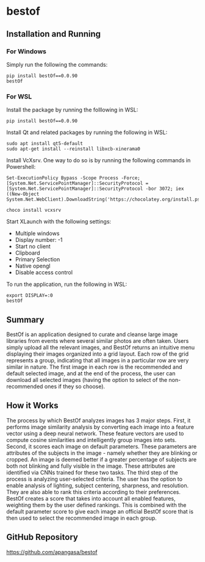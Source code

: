 # bestof

## Installation and Running

### For Windows

Simply run the following the commands:

```
pip install bestOf==0.0.90
bestOf
```

### For WSL

Install the package by running the folllowing in WSL:

```
pip install bestOf==0.0.90
```

Install Qt and related packages by running the following in WSL:

```
sudo apt install qt5-default
sudo apt-get install --reinstall libxcb-xinerama0

```

Install VcXsrv. One way to do so is by running the following commands in Powershell:

```
Set-ExecutionPolicy Bypass -Scope Process -Force; [System.Net.ServicePointManager]::SecurityProtocol = [System.Net.ServicePointManager]::SecurityProtocol -bor 3072; iex ((New-Object System.Net.WebClient).DownloadString('https://chocolatey.org/install.ps1'))

choco install vcxsrv
```

Start XLaunch with the following settings:

- Multiple windows
- Display number: -1
- Start no client
- Clipboard
- Primary Selection
- Native opengl
- Disable access control

To run the application, run the following in WSL:

```
export DISPLAY=:0
bestOf
```

## Summary

BestOf is an application designed to curate and cleanse large image libraries from events where several similar photos are often taken. Users simply upload all the relevant images, and BestOf returns an intuitive menu displaying their images organized into a grid layout. Each row of the grid represents a group, indicating that all images in a particular row are very similar in nature. The first image in each row is the recommended and default selected image, and at the end of the process, the user can download all selected images (having the option to select of the non-recommended ones if they so choose).

## How it Works

The process by which BestOf analyzes images has 3 major steps. First, it performs image similarity analysis by converting each image into a feature vector using a deep neural network. These feature vectors are used to compute cosine similarities and intelligently group images into sets. Second, it scores each image on default parameters. These parameters are attributes of the subjects in the image - namely whether they are blinking or cropped. An image is deemed better if a greater percentage of subjects are both not blinking and fully visible in the image. These attributes are identified via CNNs trained for these two tasks. The third step of the process is analyzing user-selected criteria. The user has the option to enable analysis of lighting, subject centering, sharpness, and resolution. They are also able to rank this criteria according to their preferences. BestOf creates a score that takes into account all enabled features, weighting them by the user defined rankings. This is combined with the default parameter score to give each image an official BestOf score that is then used to select the recommended image in each group.

## GitHub Repository

https://github.com/apangasa/bestof
